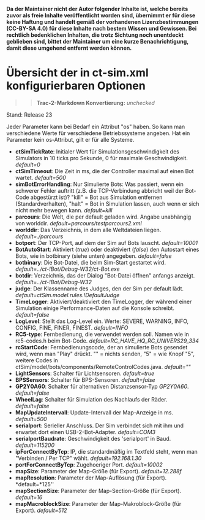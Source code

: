 **Da der Maintainer nicht der Autor folgender Inhalte ist, welche bereits zuvor als freie Inhalte veröffentlicht worden sind, übernimmt er für diese keine Haftung und handelt gemäß der vorhandenen Lizenzbestimmungen (CC-BY-SA 4.0) für diese Inhalte nach bestem Wissen und Gewissen. Bei rechtlich bedenklichen Inhalten, die trotz Sichtung noch unentdeckt geblieben sind, bittet der Maintainer um eine kurze Benachrichtigung, damit diese umgehend entfernt werden können.**

# Übersicht der in ct-sim.xml konfigurierbaren Optionen

>> **Trac-2-Markdown Konvertierung:** *unchecked*

Stand: Release 23

Jeder Parameter kann bei Bedarf ein Attribut "os" haben. So kann man verschiedene Werte für verschiedene Betriebssysteme angeben. Hat ein Parameter kein os-Attribut, gilt er für alle Systeme.

* **ctSimTickRate**: Initialer Wert für Simulationsgeschwindigkeit des Simulators in 10 ticks pro Sekunde, 0 für maximale Geschwindigkeit. *default=0*
* **ctSimTimeout**: Die Zeit in ms, die der Controller maximal auf einen Bot wartet. *default=500*
* **simBotErrorHandling**: Nur Simulierte Bots: Was passiert, wenn ein schwerer Fehler auftritt (z.B. die TCP-Verbindung abbricht weil der Bot-Code abgestürzt ist)? "kill" = Bot aus Simulation entfernen (Standardverhalten), "halt" = Bot in Simulation lassen, auch wenn er sich nicht mehr bewegen kann. *default=kill*
* **parcours**: Die Welt, die per default geladen wird. Angabe unabhängig von worlddir. *default=parcours/testparcours2.xml*
* **worlddir**: Das Verzeichnis, in dem alle Weltdateien liegen. *default=./parcours*
* **botport**: Der TCP-Port, auf dem der Sim auf Bots lauscht. *default=10001*
* **BotAutoStart**: Aktiviert (*true*) oder deaktiviert (*false*) den Autostart eines Bots, wie in botbinary (siehe unten) angegeben. *default=false*
* **botbinary**: Die Bot-Datei, die beim Sim-Start gestartet wird. *default=../ct-!Bot/Debug-W32/ct-Bot.exe*
* **botdir**: Verzeichnis, das der Dialog "Bot-Datei öffnen" anfangs anzeigt. *default=../ct-!Bot/Debug-W32*
* **judge**: Der Klassenname des Judges, den der Sim per default lädt. *default=ctSim.model.rules.!DefaultJudge*
* **TimeLogger**: Aktiviert/deaktiviert den TimeLogger, der während einer Simulation einige Performance-Daten auf die Konsole schreibt. *default=false*
* **LogLevel**: Stellt das Log-Level ein. Werte: SEVERE, WARNING, INFO, CONFIG, FINE, FINER, FINEST. *default=INFO*
* **RC5-type**: Fernbedienung, die verwendet werden soll. Namen wie in rc5-codes.h beim Bot-Code. *default=RC_HAVE_HQ_RC_UNIVERS29_334*
* **rcStartCode**: Fernbedienungscode, der an simulierte Bots gesendet wird, wenn man "Play" drückt. "" = nichts senden, "5" = wie Knopf "5", weitere Codes in ctSim/model/bots/components/RemoteControlCodes.java. *default=""*
* **LightSensors**: Schalter für Lichtsensoren. *default=true*
* **BPSSensors**: Schalter für BPS-Sensoren. *default=false*
* **GP2Y0A60**: Schalter für alternativen Distanzsensor-Typ *GP2Y0A60*. *default=false*
* **WheelLag**: Schalter für  Simulation des Nachlaufs der Räder. *default=false*
* **MapUpdateIntervall**: Update-Intervall der Map-Anzeige in ms. *default=500*
* **serialport**: Serieller Anschluss. Der Sim verbindet sich mit ihm und erwartet dort einen USB-2-Bot-Adapter. *default=COM3*
* **serialportBaudrate**: Geschwindigkeit des 'serialport' in Baud. *default=115200*
* **ipForConnectByTcp**: IP, die standardmäßig im Textfeld steht, wenn man "Verbinden / Per TCP" wählt. *default=192.168.1.30*
* **portForConnectByTcp**: Zugehoeriger Port. *default=10002*
* **mapSize**: Parameter der Map-Größe (für Export). *default=12.288f*
* **mapResolution**: Parameter der Map-Auflösung (für Export). *default=*125''
* **mapSectionSize**: Parameter der Map-Section-Größe (für Export). *default=16*
* **mapMacroblockSize**: Parameter der Map-Makroblock-Größe (für Export). *default=512*
